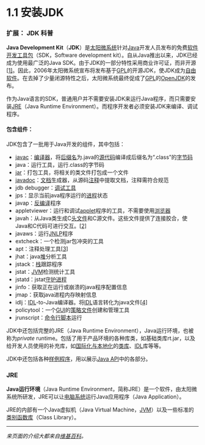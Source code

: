 # 1.1 安装JDK

### 扩展： JDK 科普

**Java Development Kit**（**JDK**）是[太阳微系统](https://zh.wikipedia.org/wiki/昇陽電腦)针对[Java](https://zh.wikipedia.org/wiki/Java)开发人员发布的免费[软件开发工具包](https://zh.wikipedia.org/wiki/软件开发工具包)（SDK，Software development kit）。自从Java推出以来，JDK已经成为使用最广泛的Java SDK。由于JDK的一部分特性采用商业许可证，而非开源[[1\]](https://zh.wikipedia.org/wiki/JDK#cite_note-1)。因此，2006年太阳微系统宣布将发布基于[GPL](https://zh.wikipedia.org/wiki/GPL)的开源JDK，使JDK成为[自由软件](https://zh.wikipedia.org/wiki/自由软件)。在去掉了少量闭源特性之后，太阳微系统最终促成了[GPL](https://zh.wikipedia.org/wiki/GPL)的[OpenJDK](https://zh.wikipedia.org/wiki/OpenJDK)的发布。

作为Java语言的SDK，普通用户并不需要安装JDK来运行Java程序，而只需要安装[JRE](https://zh.wikipedia.org/wiki/JRE)（Java Runtime Environment）。而程序开发者必须安装JDK来编译、调试程序。

#### 包含组件：

JDK包含了一批用于Java开发的组件，其中包括：

- [javac](https://zh.wikipedia.org/wiki/Javac)：[编译器](https://zh.wikipedia.org/wiki/编译器)，将[后缀名](https://zh.wikipedia.org/wiki/后缀名)为.java的[源代码](https://zh.wikipedia.org/wiki/源代码)编译成后缀名为“.class”的[字节码](https://zh.wikipedia.org/wiki/字节码)
- java：运行工具，运行.class的字节码
- [jar](https://zh.wikipedia.org/w/index.php?title=Jar&action=edit&redlink=1)：打包工具，将相关的类文件打包成一个文件
- [javadoc](https://zh.wikipedia.org/wiki/Javadoc)：[文档](https://zh.wikipedia.org/wiki/文档)生成器，从源码[注释](https://zh.wikipedia.org/wiki/注释)中提取文档，注释需符合规范
- jdb debugger：[调试工具](https://zh.wikipedia.org/wiki/调试工具)
- jps：显示当前java程序运行的[进程](https://zh.wikipedia.org/wiki/进程)状态
- javap：[反编译](https://zh.wikipedia.org/wiki/反編譯器)程序
- appletviewer：运行和调试[applet](https://zh.wikipedia.org/wiki/Applet)程序的工具，不需要使用[浏览器](https://zh.wikipedia.org/wiki/浏览器)
- javah：从Java类生成C[头文件](https://zh.wikipedia.org/wiki/头文件)和C源文件。这些文件提供了连接胶合，使Java和C代码可进行交互。[[2\]](https://zh.wikipedia.org/wiki/JDK#cite_note-2)
- javaws：运行[JNLP](https://zh.wikipedia.org/w/index.php?title=JNLP&action=edit&redlink=1)程序
- extcheck：一个检测jar包冲突的工具
- apt：注释处理工具[[3\]](https://zh.wikipedia.org/wiki/JDK#cite_note-3)
- jhat：java[堆](https://zh.wikipedia.org/wiki/堆)分析工具
- jstack：[栈](https://zh.wikipedia.org/wiki/栈)跟踪程序
- jstat：[JVM](https://zh.wikipedia.org/wiki/JVM)检测统计工具
- jstatd：jstat[守护进程](https://zh.wikipedia.org/wiki/守护进程)
- jinfo：获取正在运行或崩溃的java程序配置信息
- jmap：获取java进程内存映射信息
- idlj：[IDL](https://zh.wikipedia.org/wiki/IDL)-to-Java编译器。将[IDL](https://zh.wikipedia.org/wiki/IDL)语言转化为java文件[[4\]](https://zh.wikipedia.org/wiki/JDK#cite_note-4)
- policytool：一个[GUI](https://zh.wikipedia.org/wiki/GUI)的[策略文件](https://zh.wikipedia.org/w/index.php?title=策略文件&action=edit&redlink=1)创建和管理工具
- jrunscript：[命令行](https://zh.wikipedia.org/wiki/命令行)[脚本](https://zh.wikipedia.org/wiki/脚本)运行

JDK中还包括完整的JRE（Java Runtime Environment），Java运行环境，也被称为*private* runtime。包括了用于产品环境的各种库类，如基础类库rt.jar，以及给开发人员使用的补充库，如[国际化与本地化](https://zh.wikipedia.org/wiki/国际化与本地化)的[类库](https://zh.wikipedia.org/wiki/类库)、[IDL](https://zh.wikipedia.org/wiki/IDL)库等等。

JDK中还包括各种[样例程序](https://zh.wikipedia.org/w/index.php?title=样例程序&action=edit&redlink=1)，用以展示[Java API](https://zh.wikipedia.org/w/index.php?title=Java_API&action=edit&redlink=1)中的各部分。



### JRE

**Java运行环境**（Java Runtime Environment，简称JRE）是一个软件，由太阳微系统所研发，JRE可以让[电脑系统](https://zh.wikipedia.org/wiki/電腦系統)运行Java应用程序（Java Application）。

JRE的内部有一个Java虚拟机（Java Virtual Machine，[JVM](https://zh.wikipedia.org/wiki/JVM)）以及一些标准的[类别](https://zh.wikipedia.org/wiki/類別)[函数库](https://zh.wikipedia.org/wiki/库)（Class Library）。

---



*来页面的介绍大都来自[维基百科](https://zh.wikipedia.org/wiki/JDK)。*





